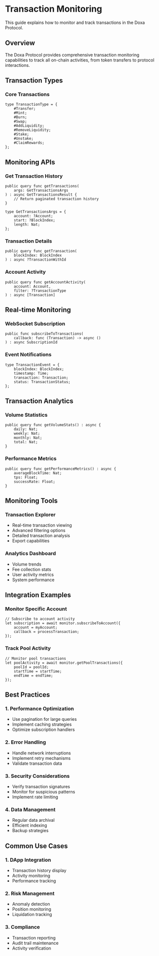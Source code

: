 # Transaction Monitoring

This guide explains how to monitor and track transactions in the Doxa Protocol.

## Overview

The Doxa Protocol provides comprehensive transaction monitoring capabilities to track all on-chain activities, from token transfers to protocol interactions.

## Transaction Types

### Core Transactions
```motoko
type TransactionType = {
    #Transfer;
    #Mint;
    #Burn;
    #Swap;
    #AddLiquidity;
    #RemoveLiquidity;
    #Stake;
    #Unstake;
    #ClaimRewards;
};
```

## Monitoring APIs

### Get Transaction History
```motoko
public query func getTransactions(
    args: GetTransactionsArgs
) : async GetTransactionsResult {
    // Return paginated transaction history
}

type GetTransactionsArgs = {
    account: ?Account;
    start: ?BlockIndex;
    length: Nat;
};
```

### Transaction Details
```motoko
public query func getTransaction(
    blockIndex: BlockIndex
) : async ?TransactionWithId
```

### Account Activity
```motoko
public query func getAccountActivity(
    account: Account,
    filter: ?TransactionType
) : async [Transaction]
```

## Real-time Monitoring

### WebSocket Subscription
```motoko
public func subscribeToTransactions(
    callback: func (Transaction) -> async ()
) : async SubscriptionId
```

### Event Notifications
```motoko
type TransactionEvent = {
    blockIndex: BlockIndex;
    timestamp: Time;
    transaction: Transaction;
    status: TransactionStatus;
};
```

## Transaction Analytics

### Volume Statistics
```motoko
public query func getVolumeStats() : async {
    daily: Nat;
    weekly: Nat;
    monthly: Nat;
    total: Nat;
}
```

### Performance Metrics
```motoko
public query func getPerformanceMetrics() : async {
    averageBlockTime: Nat;
    tps: Float;
    successRate: Float;
}
```

## Monitoring Tools

### Transaction Explorer
- Real-time transaction viewing
- Advanced filtering options
- Detailed transaction analysis
- Export capabilities

### Analytics Dashboard
- Volume trends
- Fee collection stats
- User activity metrics
- System performance

## Integration Examples

### Monitor Specific Account
```motoko
// Subscribe to account activity
let subscription = await monitor.subscribeToAccount({
    account = myAccount;
    callback = processTransaction;
});
```

### Track Pool Activity
```motoko
// Monitor pool transactions
let poolActivity = await monitor.getPoolTransactions({
    poolId = poolId;
    startTime = startTime;
    endTime = endTime;
});
```

## Best Practices

### 1. Performance Optimization
- Use pagination for large queries
- Implement caching strategies
- Optimize subscription handlers

### 2. Error Handling
- Handle network interruptions
- Implement retry mechanisms
- Validate transaction data

### 3. Security Considerations
- Verify transaction signatures
- Monitor for suspicious patterns
- Implement rate limiting

### 4. Data Management
- Regular data archival
- Efficient indexing
- Backup strategies

## Common Use Cases

### 1. DApp Integration
- Transaction history display
- Activity monitoring
- Performance tracking

### 2. Risk Management
- Anomaly detection
- Position monitoring
- Liquidation tracking

### 3. Compliance
- Transaction reporting
- Audit trail maintenance
- Activity verification 